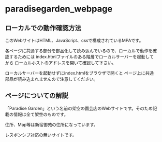 # paradisegarden_webpage

## ローカルでの動作確認方法

このWebサイトはHTML、JavaScript、cssで構成されているMPAです。

各ページに共通する部分を部品化して読み込んでいるので、ローカルで動作を確認するためには
index.htmlファイルのある階層でローカルサーバーを起動してから
ローカルホストのアドレスを開いて確認して下さい。

ローカルサーバーを起動せずにindex.htmlをブラウザで開くと
ページ上に共通部品が読み込まれませんので注意してください。

## ページについての解説

「Paradise Garden」という名前の架空の園芸店のWebサイトです。そのため記載の情報は全て架空のものです。

住所、Map等は新宿御苑の住所になっています。

レスポンシブ対応の無いサイトです。
